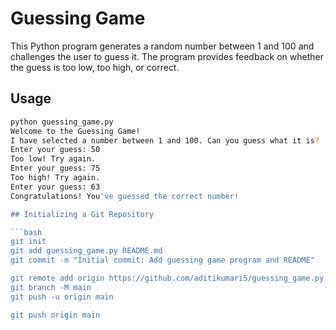 # Guessing Game

This Python program generates a random number between 1 and 100 and challenges the user to guess it. The program provides feedback on whether the guess is too low, too high, or correct.

## Usage

```bash
python guessing_game.py
Welcome to the Guessing Game!
I have selected a number between 1 and 100. Can you guess what it is?
Enter your guess: 50
Too low! Try again.
Enter your guess: 75
Too high! Try again.
Enter your guess: 63
Congratulations! You've guessed the correct number!

## Initializing a Git Repository

```bash
git init
git add guessing_game.py README.md
git commit -m "Initial commit: Add guessing game program and README"

git remote add origin https://github.com/aditikumari5/guessing_game.py.git
git branch -M main
git push -u origin main

git push origin main


